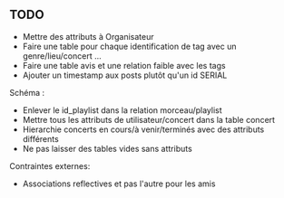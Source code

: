 ## TODO

- Mettre des attributs à Organisateur
- Faire une table pour chaque identification de tag avec un genre/lieu/concert ...
- Faire une table avis et une relation faible avec les tags
- Ajouter un timestamp aux posts plutôt qu'un id SERIAL

Schéma : 

- Enlever le id_playlist dans la relation morceau/playlist
- Mettre tous les attributs de utilisateur/concert dans la table concert
- Hierarchie concerts en cours/à venir/terminés avec des attributs différents
- Ne pas laisser des tables vides sans attributs

Contraintes externes:

- Associations reflectives et pas l'autre pour les amis
